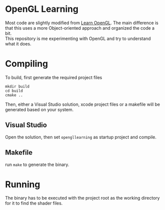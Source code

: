 # OpenGL Learning
Most code are slightly modified from [Learn OpenGL](https://learnopengl.com/). The main difference is that this uses a more Object-oriented approach and organized the code a bit.  
This repository is me experimenting with OpenGL and try to understand what it does.  

# Compiling
To build, first generate the required project files
```
mkdir build
cd build
cmake ..
```
Then, either a Visual Studio solution, xcode project files or a makefile will be generated based on your system.
## Visual Studio
Open the solution, then set `opengllearning` as startup project and compile.
## Makefile
run `make` to generate the binary.

# Running
The binary has to be executed with the project root as the working directory for it to find the shader files.
